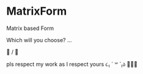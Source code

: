 # MatrixForm
Matrix based Form

Which will you choose? ...

💊 / 💊

pls respect my work as I respect yours ૮₍ ´ ꒳ `₎ა  🧸🧸🧸
